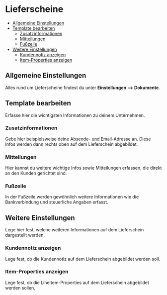 # Lieferscheine

-   [Allgemeine Einstellungen](#general)
-   [Template bearbeiten](#template)
    -   [Zusatzinformationen](#header)
    -   [Mitteilungen](#messages)
    -   [Fußzeile](#footer)
-   [Weitere Einstellungen](#further-settings)
    -   [Kundennotiz anzeigen](#customer-note)
    -   [Item-Properties anzeigen](#item-properties)

<a name="general"></a>

## Allgemeine Einstellungen

Alles rund um Lieferscheine findest du unter **Einstellungen --> Dokumente**.

<a name="template"></a>

## Template bearbeiten

Erfasse hier die wichtigsten Informationen zu deinem Unternehmen.

<a name="header"></a>

### Zusatzinformationen

Gebe hier beispielsweise deine Absende- und Email-Adresse an. Diese Infos werden dann rechts oben auf dem Lieferschein abgebildet.

<a name="messages"></a>

### Mitteilungen

Hier kannst du weitere wichtige Infos sowie Mitteilungen erfassen, die direkt an den Kunden gerichtet sind.

<a name="footer"></a>

### Fußzeile

In der Fußzeile werden gewöhnlich weitere Informationen wie die Bankverbindung und steuerliche Angaben erfasst.

<a name="further-settings"></a>

## Weitere Einstellungen

Lege hier fest, welche weiteren Informationen auf dem Lieferschein dargestellt werden.

<a name="customer-note"></a>

### Kundennotiz anzeigen

Lege fest, ob die Kundennotiz auf dem Lieferschein abgebildet werden soll.

<a name="item-properties"></a>

### Item-Properties anzeigen

Lege fest, ob die LineItem-Properties auf dem Lieferschein abgebildet werden sollen.
